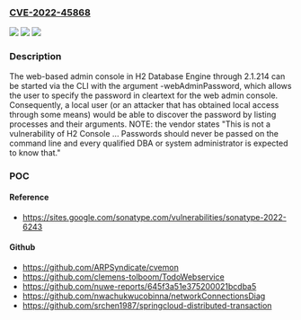 ### [CVE-2022-45868](https://cve.mitre.org/cgi-bin/cvename.cgi?name=CVE-2022-45868)
![](https://img.shields.io/static/v1?label=Product&message=n%2Fa&color=blue)
![](https://img.shields.io/static/v1?label=Version&message=n%2Fa&color=blue)
![](https://img.shields.io/static/v1?label=Vulnerability&message=n%2Fa&color=brighgreen)

### Description

The web-based admin console in H2 Database Engine through 2.1.214 can be started via the CLI with the argument -webAdminPassword, which allows the user to specify the password in cleartext for the web admin console. Consequently, a local user (or an attacker that has obtained local access through some means) would be able to discover the password by listing processes and their arguments. NOTE: the vendor states "This is not a vulnerability of H2 Console ... Passwords should never be passed on the command line and every qualified DBA or system administrator is expected to know that."

### POC

#### Reference
- https://sites.google.com/sonatype.com/vulnerabilities/sonatype-2022-6243

#### Github
- https://github.com/ARPSyndicate/cvemon
- https://github.com/clemens-tolboom/TodoWebservice
- https://github.com/nuwe-reports/645f3a51e375200021bcdba5
- https://github.com/nwachukwucobinna/networkConnectionsDiag
- https://github.com/srchen1987/springcloud-distributed-transaction

